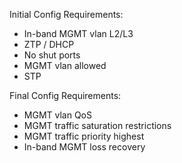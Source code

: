 Initial Config Requirements:
 * In-band MGMT vlan L2/L3
 * ZTP / DHCP
 * No shut ports
 * MGMT vlan allowed
 * STP

Final Config Requirements:
 * MGMT vlan QoS
 * MGMT traffic saturation restrictions
 * MGMT traffic priority highest
 * In-band MGMT loss recovery
